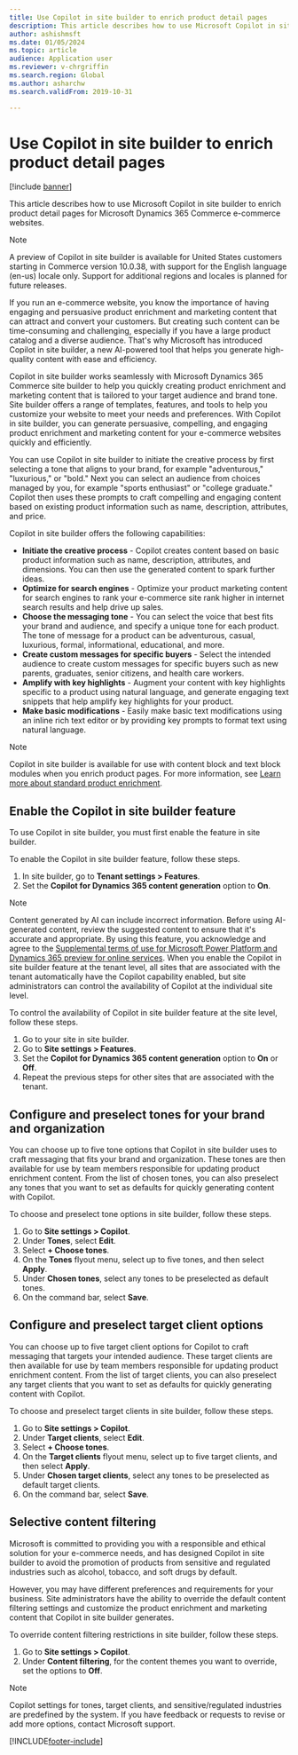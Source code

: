 ```yaml
---
title: Use Copilot in site builder to enrich product detail pages
description: This article describes how to use Microsoft Copilot in site builder to enrich product detail pages for Microsoft Dynamics 365 Commerce e-commerce websites.
author: ashishmsft
ms.date: 01/05/2024
ms.topic: article
audience: Application user
ms.reviewer: v-chrgriffin
ms.search.region: Global
ms.author: asharchw
ms.search.validFrom: 2019-10-31

---
```


# Use Copilot in site builder to enrich product detail pages

[!include [banner](../includes/banner.md)]

This article describes how to use Microsoft Copilot in site builder to enrich product detail pages for Microsoft Dynamics 365 Commerce e-commerce websites.

> [!NOTE]
> A preview of Copilot in site builder is available for United States customers starting in Commerce version 10.0.38, with support for the English language (en-us) locale only. Support for additional regions and locales is planned for future releases. 

If you run an e-commerce website, you know the importance of having engaging and persuasive product enrichment and marketing content that can attract and convert your customers. But creating such content can be time-consuming and challenging, especially if you have a large product catalog and a diverse audience. That's why Microsoft has introduced Copilot in site builder, a new AI-powered tool that helps you generate high-quality content with ease and efficiency.

Copilot in site builder works seamlessly with Microsoft Dynamics 365 Commerce site builder to help you quickly creating product enrichment and marketing content that is tailored to your target audience and brand tone. Site builder offers a range of templates, features, and tools to help you customize your website to meet your needs and preferences. With Copilot in site builder, you can generate persuasive, compelling, and engaging product enrichment and marketing content for your e-commerce websites quickly and efficiently. 

You can use Copilot in site builder to initiate the creative process by first selecting a tone that aligns to your brand, for example "adventurous," "luxurious," or "bold." Next you can select an audience from choices managed by you, for example "sports enthusiast" or "college graduate." Copilot then uses these prompts to craft compelling and engaging content based on existing product information such as name, description, attributes, and price. 

Copilot in site builder offers the following capabilities:

- **Initiate the creative process** - Copilot creates content based on basic product information such as name, description, attributes, and dimensions. You can then use the generated content to spark further ideas.
- **Optimize for search engines** - Optimize your product marketing content for search engines to rank your e-commerce site rank higher in internet search results and help drive up sales.
- **Choose the messaging tone** - You can select the voice that best fits your brand and audience, and specify a unique tone for each product. The tone of message for a product can be adventurous, casual, luxurious, formal, informational, educational, and more.
- **Create custom messages for specific buyers** - Select the intended audience to create custom messages for specific buyers such as new parents, graduates, senior citizens, and health care workers.
- **Amplify with key highlights** - Augment your content with key highlights specific to a product using natural language, and generate engaging text snippets that help amplify key highlights for your product.
- **Make basic modifications** - Easily make basic text modifications using an inline rich text editor or by providing key prompts to format text using natural language.

> [!NOTE]
> Copilot in site builder is available for use with content block and text block modules when you enrich product pages. For more information, see [Learn more about standard product enrichment](./enrich-product-page.md).

## Enable the Copilot in site builder feature

To use Copilot in site builder, you must first enable the feature in site builder.

To enable the Copilot in site builder feature, follow these steps.

1. In site builder, go to **Tenant settings \> Features**.
1. Set the **Copilot for Dynamics 365 content generation** option to **On**. 

> [!NOTE]
> Content generated by AI can include incorrect information. Before using AI-generated content, review the suggested content to ensure that it's accurate and appropriate. By using this feature, you acknowledge and agree to the [Supplemental terms of use for Microsoft Power Platform and Dynamics 365 preview for online services](https://dynamics.microsoft.com/legaldocs/supp-dynamics365-preview/).
When you enable the Copilot in site builder feature at the tenant level, all sites that are associated with the tenant automatically have the Copilot capability enabled, but site administrators can control the availability of Copilot at the individual site level. 

To control the availability of Copilot in site builder feature at the site level, follow these steps.

1. Go to your site in site builder.
1. Go to **Site settings \> Features**.
1. Set the **Copilot for Dynamics 365 content generation** option to **On** or **Off**.
1. Repeat the previous steps for other sites that are associated with the tenant.

## Configure and preselect tones for your brand and organization 

You can choose up to five tone options that Copilot in site builder uses to craft messaging that fits your brand and organization. These tones are then available for use by team members responsible for updating product enrichment content. From the list of chosen tones, you can also preselect any tones that you want to set as defaults for quickly generating content with Copilot.

To choose and preselect tone options in site builder, follow these steps.

1. Go to **Site settings \> Copilot**.
1. Under **Tones**, select **Edit**.
1. Select **+ Choose tones**. 
1. On the **Tones** flyout menu, select up to five tones, and then select **Apply**.
1. Under **Chosen tones**, select any tones to be preselected as default tones.
1. On the command bar, select **Save**.

## Configure and preselect target client options

You can choose up to five target client options for Copilot to craft messaging that targets your intended audience. These target clients are then available for use by team members responsible for updating product enrichment content. From the list of target clients, you can also preselect any target clients that you want to set as defaults for quickly generating content with Copilot.

To choose and preselect target clients in site builder, follow these steps.

1. Go to **Site settings \> Copilot**.
1. Under **Target clients**, select **Edit**.
1. Select **+ Choose tones**. 
1. On the **Target clients** flyout menu, select up to five target clients, and then select **Apply**.
1. Under **Chosen target clients**, select any tones to be preselected as default target clients.
1. On the command bar, select **Save**.

## Selective content filtering 

Microsoft is committed to providing you with a responsible and ethical solution for your e-commerce needs, and has designed Copilot in site builder to avoid the promotion of products from sensitive and regulated industries such as alcohol, tobacco, and soft drugs by default.

However, you may have different preferences and requirements for your business. Site administrators have the ability to override the default content filtering settings and customize the product enrichment and marketing content that Copilot in site builder generates.

To override content filtering restrictions in site builder, follow these steps.

1. Go to **Site settings \> Copilot**.
1. Under **Content filtering**, for the content themes you want to override, set the options to **Off**.

> [!NOTE]
> Copilot settings for tones, target clients, and sensitive/regulated industries are predefined by the system. If you have feedback or requests to revise or add more options, contact Microsoft support.


[!INCLUDE[footer-include](../includes/footer-banner.md)]
